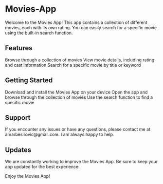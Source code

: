 # Movies-App

Welcome to the Movies App! This app contains a collection of different movies, each with its own rating. You can easily search for a specific movie using the built-in search function.

<h2>Features</h2>
Browse through a collection of movies
View movie details, including rating and cast information
Search for a specific movie by title or keyword

<h2>Getting Started</h2>
Download and install the Movies App on your device
Open the app and browse through the collection of movies
Use the search function to find a specific movie

<h2>Support</h2>
If you encounter any issues or have any questions, please contact me at amarbesirovic@gmail.com. I am always happy to help.

<h2>Updates</h2>
We are constantly working to improve the Movies App. Be sure to keep your app updated for the best experience.

Enjoy the Movies App!
